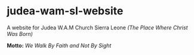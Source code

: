 # judea-wam-sl-website

A website for Judea W.A.M Church Sierra Leone
*(The Place Where Christ Was Born)*

**Motto:** _We Walk By Faith and Not By Sight_

